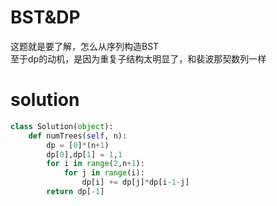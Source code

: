 # BST&DP
这题就是要了解，怎么从序列构造BST  
至于dp的动机，是因为重复子结构太明显了，和裴波那契数列一样
# solution
```py
class Solution(object):
    def numTrees(self, n):
        dp = [0]*(n+1)
        dp[0],dp[1] = 1,1
        for i in range(2,n+1):
            for j in range(i):
                dp[i] += dp[j]*dp[i-1-j] 
        return dp[-1]
```